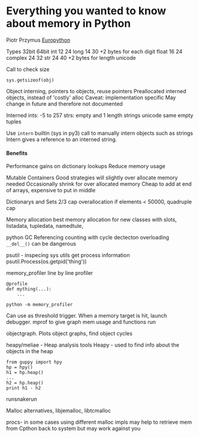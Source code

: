 Everything you wanted to know about memory in Python
====================================================
Piotr Przymus
[Europython](https://ep2014.europython.eu/en/schedule/sessions/28/)

Types   32bit   64bit
int     12      24
long    14      30
    +2 bytes for each digit
float   16      24
complex 24      32
str     24      40
    +2 bytes for length
unicode

Call to check size

    sys.getsizeof(obj)

Object interning, pointers to objects, reuse pointers
Preallocated interned objects, instead of 'costly' alloc
Caveat: implementation specific
May change in future and therefore not documented

Interned
ints: -5 to 257
strs: empty and 1 length strings
unicode same
empty tuples

Use `intern` builtin (sys in py3) call to manually intern objects such as strings
Intern gives a reference to an interned string. 

#### Benefits
Performance gains on dictionary lookups
Reduce memory usage

Mutable Containers
Good strategies will slightly over allocate memory needed
Occasionally shrink for over allocated memory
Cheap to add at end of arrays, expensive to put in middle

Dictionarys and Sets
2/3 cap overallocation
if elements < 50000, quadruple cap

Memory allocation
best memory allocation for new classes with slots, listadata, tupledata, namedtule, 

python GC
Referencing counting with cycle dectecton
overloading `__del__()` can be dangerous 

psutil - inspecing sys utils
get process information 
psutil.Process(os.getpid('thing'))

memory_profiler
line by line profiler

    @profile 
    def mything(...):
        ...
    
    python -m memory_profiler

Can use as threshold trigger. When a memory target is hit, launch debugger.
mprof to give graph mem usage and functions run


objectgraph. Plots object graphs, find object cycles

heapy/meliae - Heap analysis tools
Heapy - used to find info about the objects in the heap

    from guppy import hpy
    hp = hpy()
    h1 = hp.heap()
    ...
    h2 = hp.heap()
    print h1 - h2

runsnakerun

Malloc alternatives, libjemalloc, libtcmalloc

procs- in some cases using different malloc impls may help to retrieve mem
from Cpthon back to system but may work against you


